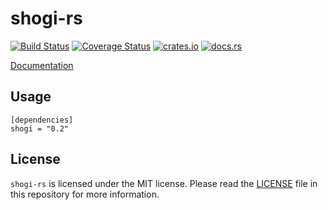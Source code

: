 # shogi-rs

[![Build Status](https://travis-ci.org/nozaq/shogi-rs.svg?branch=master)](https://travis-ci.org/nozaq/shogi-rs)
[![Coverage Status](https://coveralls.io/repos/github/nozaq/shogi-rs/badge.svg?branch=master)](https://coveralls.io/github/nozaq/shogi-rs?branch=master)
[![crates.io](https://img.shields.io/crates/v/shogi.svg)](https://crates.io/crates/shogi)
[![docs.rs](https://docs.rs/shogi/badge.svg)](https://docs.rs/shogi)

[Documentation](https://nozaq.github.io/shogi-rs)

## Usage

```
[dependencies]
shogi = "0.2"
```

## License

`shogi-rs` is licensed under the MIT license. Please read the [LICENSE](LICENSE) file in this repository for more information.
